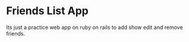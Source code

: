 # Friends List App

Its just a practice web app on ruby on rails to add show edit and remove friends.